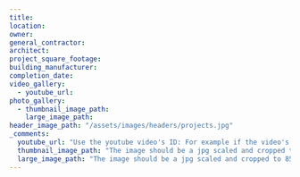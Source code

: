 ```yaml
---
title: 
location: 
owner: 
general_contractor: 
architect: 
project_square_footage: 
building_manufacturer: 
completion_date: 
video_gallery:
  - youtube_url: 
photo_gallery:
  - thumbnail_image_path: 
    large_image_path:
header_image_path: "/assets/images/headers/projects.jpg"
_comments:
  youtube_url: "Use the youtube video's ID: For example if the video's URL is https://www.youtube.com/watch?v=p1H0gAVpsD4 the ID is 'p1H0gAVpsD4'."
  thumbnail_image_path: "The image should be a jpg scaled and cropped to 320px wide by 230px tall."
  large_image_path: "The image should be a jpg scaled and cropped to 850px wide by 600px tall."
---
```


